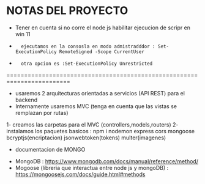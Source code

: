 # NOTAS DEL PROYECTO 

- Tener en cuenta si no corre el node js habilitar ejecucion de scripr en win 11
-       ejecutamos en la consosla en modo admistradddor : Set-ExecutionPolicy RemoteSigned -Scope CurrentUser 
-       otra opcion es :Set-ExecutionPolicy Unrestricted

========================================================================

- usaremos 2 arquitecturas orientadas a servicios (API REST) para el backend
- Internamente usaremos MVC (tenga en cuenta que las vistas se remplazan por rutas)


1- creamos las carpetas para el MVC (controllers,models,routers)
2- instalamos los paquetes basicos : npm i nodemon express cors mongoose bcryptjs(encriptacion)  jsonwebtoken(tokens) multer(imagenes)

* documentacion de MONGO
- MongoDB : https://www.mongodb.com/docs/manual/reference/method/
- Mogoose (libreria que interactua entre node js y mongoDB) :
https://mongoosejs.com/docs/guide.html#methods
